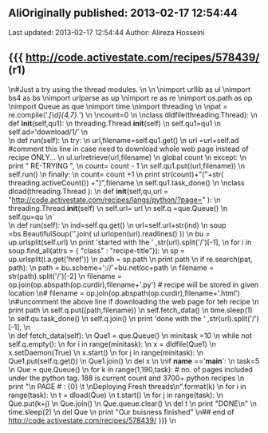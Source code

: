 ## AliOriginally published: 2013-02-17 12:54:44 
Last updated: 2013-02-17 12:54:44 
Author: Alireza Hosseini 
 
## {{{ http://code.activestate.com/recipes/578439/ (r1)\n#Just a try using the thread modules.\n\n\nimport urllib as ul\nimport bs4 as bs\nimport urlparse as up\nimport re as re \nimport os.path as op \nimport Queue as que\nimport time\nimport threading\n\npat = re.compile('.*[\\d]{4,7}.*')\n\ncount=0\n\nclass dldfile(threading.Thread):\n    def __init__(self,qu1):\n        threading.Thread.__init__(self)\n        self.qu1=qu1\n        self.ad='download/1/'\n        \n    def run(self):\n        try:\n            url,filename=self.qu1.get()\n            url =url+self.ad             #comment this line in case need to download whole web page instead of recipe ONLY...\n            ul.urlretrieve(url,filename)\n            global count\n        except:\n            print " RE-TRYING ",\n            count= count - 1\n            self.qu1.put((url,filename))\n            self.run()\n        finally:\n            count= count +1\n            print str(count)+"("+str( threading.activeCount())  +")",filename\n            self.qu1.task_done()\n\nclass dload(threading.Thread ):\n    def __init__(self,qu,url = "http://code.activestate.com/recipes/langs/python/?page=" ):\n        threading.Thread.__init__(self)\n        self.url=  url\n        self.q =que.Queue()\n        self.qu=qu\n        \n    def run(self):\n        ind=self.qu.get()\n        url=self.url+str(ind)\n        soup =bs.BeautifulSoup(''.join( ul.urlopen(url).readlines() ))\n        bu = up.urlsplit(self.url)\n        print 'started with the ' ,str(url).split('/')[-1],\n        for i in  soup.find_all(attrs = { "class" : "recipe-title"}):\n            sp = up.urlsplit(i.a.get('href'))\n            path = sp.path\n            print path\n            if re.search(pat, path):\n                path = bu.scheme+'://'+bu.netloc+path\n                filename = str(path).split('/')[-2]\n                filename = op.join(op.abspath(op.curdir),filename+'.py') # recipe will be stored in given location\n#                filename = op.join(op.abspath(op.curdir),filename+'.html')\n#uncomment the above line if downloading the web page for teh recipe\n                print path\n                self.q.put((path,filename))\n        self.fetch_data()\n        time.sleep(1)\n        self.qu.task_done()\n        self.q.join()\n        print 'done with the ' ,str(url).split('/')[-1],\n        \n    def fetch_data(self):\n        Que1 = que.Queue()\n        minitask =10\n        while not self.q.empty():\n            for i in range(minitask):\n                x = dldfile(Que1)\n                x.setDaemon(True)\n                x.start()\n            for j in range(minitask):\n                Que1.put(self.q.get())\n            Que1.join()\n            del x\n\nif __name__ =='__main__':\n    task=5\n    Que = que.Queue()\n    for k in range(1,190,task):  # no. of pages included under the python tag.  188 is current count and 3700+ python recipes\n        print "\\n PAGE # : {0} \\t \\nDeploying  Fresh threads\\n".format(k)\n        for i in range(task):\n            t = dload(Que)\n            t.start()\n        for j in range(task):\n            Que.put(k+j)\n        Que.join()\n        Que.queue.clear()\n        del t\n        print "DONE\\n"\n        time.sleep(2)\n    del Que\n    print "Our buisness finished"\n## end of http://code.activestate.com/recipes/578439/ }}}\n